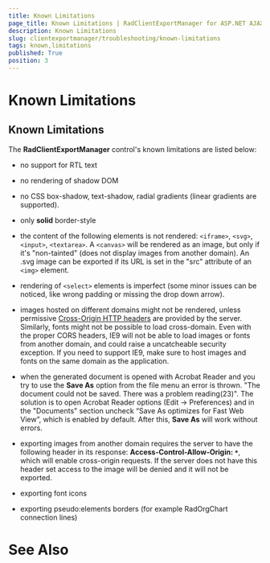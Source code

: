 ```yaml
---
title: Known Limitations
page_title: Known Limitations | RadClientExportManager for ASP.NET AJAX Documentation
description: Known Limitations
slug: clientexportmanager/troubleshooting/known-limitations
tags: known,limitations
published: True
position: 3
---
```


# Known Limitations



## Known Limitations

The **RadClientExportManager** control's known limitations are listed below:

* no support for RTL text

* no rendering of shadow DOM

* no CSS box-shadow, text-shadow, radial gradients (linear gradients are supported).

* only **solid** border-style

* the content of the following elements is not rendered: `<iframe>`, `<svg>`, `<input>`, `<textarea>`. A `<canvas>` will be rendered as an image, but only if it's "non-tainted" (does not display images from another domain). An .svg image can be exported if its URL is set in the "src" attribute of an `<img>` element.

* rendering of `<select>` elements is imperfect (some minor issues can be noticed, like wrong padding or missing the drop down arrow). 

* images hosted on different domains might not be rendered, unless permissive [Cross-Origin HTTP headers](https://developer.mozilla.org/en-US/docs/Web/HTML/CORS_enabled_image) are provided by the server. Similarly, fonts might not be possible to load cross-domain. Even with the proper CORS headers, IE9 will not be able to load images or fonts from another domain, and could raise a uncatcheable security exception. If you need to support IE9, make sure to host images and fonts on the same domain as the application.

* when the generated document is opened with Acrobat Reader and you try to use the **Save As** option from the file menu an error is thrown. "The document could not be saved. There was a problem reading(23)". The solution is to open Acrobat Reader options (Edit → Preferences) and in the "Documents" section uncheck “Save As optimizes for Fast Web View”, which is enabled by default. After this, **Save As** will work without errors.

* exporting images from another domain requires the server to have the following header in its response: **Access-Control-Allow-Origin: `*`**, which will enable cross-origin requests. If the server does not have this header set access to the image will be denied and it will not be exported.

* exporting font icons 

* exporting pseudo:elements borders (for example RadOrgChart connection lines) 

# See Also
